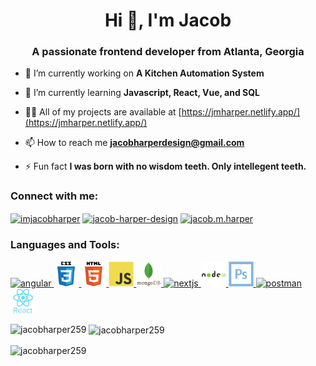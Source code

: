 <h1 align="center">Hi 👋, I'm Jacob</h1>
<h3 align="center">A passionate frontend developer from Atlanta, Georgia</h3>

- 🔭 I’m currently working on **A Kitchen Automation System**

- 🌱 I’m currently learning **Javascript, React, Vue, and SQL**

- 👨‍💻 All of my projects are available at [https://jmharper.netlify.app/](https://jmharper.netlify.app/)

- 📫 How to reach me **jacobharperdesign@gmail.com**

- ⚡ Fun fact **I was born with no wisdom teeth. Only intellegent teeth.**

<h3 align="left">Connect with me:</h3>
<p align="left">
<a href="https://twitter.com/imjacobharper" target="blank"><img align="center" src="https://raw.githubusercontent.com/rahuldkjain/github-profile-readme-generator/master/src/images/icons/Social/twitter.svg" alt="imjacobharper" height="30" width="40" /></a>
<a href="https://linkedin.com/in/jacob-harper-design" target="blank"><img align="center" src="https://raw.githubusercontent.com/rahuldkjain/github-profile-readme-generator/master/src/images/icons/Social/linked-in-alt.svg" alt="jacob-harper-design" height="30" width="40" /></a>
<a href="https://instagram.com/jacob.m.harper" target="blank"><img align="center" src="https://raw.githubusercontent.com/rahuldkjain/github-profile-readme-generator/master/src/images/icons/Social/instagram.svg" alt="jacob.m.harper" height="30" width="40" /></a>
</p>

<h3 align="left">Languages and Tools:</h3>
<p align="left"> <a href="https://angular.io" target="_blank" rel="noreferrer"> <img src="https://angular.io/assets/images/logos/angular/angular.svg" alt="angular" width="40" height="40"/> </a> <a href="https://www.w3schools.com/css/" target="_blank" rel="noreferrer"> <img src="https://raw.githubusercontent.com/devicons/devicon/master/icons/css3/css3-original-wordmark.svg" alt="css3" width="40" height="40"/> </a> <a href="https://www.w3.org/html/" target="_blank" rel="noreferrer"> <img src="https://raw.githubusercontent.com/devicons/devicon/master/icons/html5/html5-original-wordmark.svg" alt="html5" width="40" height="40"/> </a> <a href="https://developer.mozilla.org/en-US/docs/Web/JavaScript" target="_blank" rel="noreferrer"> <img src="https://raw.githubusercontent.com/devicons/devicon/master/icons/javascript/javascript-original.svg" alt="javascript" width="40" height="40"/> </a> <a href="https://www.mongodb.com/" target="_blank" rel="noreferrer"> <img src="https://raw.githubusercontent.com/devicons/devicon/master/icons/mongodb/mongodb-original-wordmark.svg" alt="mongodb" width="40" height="40"/> </a> <a href="https://nextjs.org/" target="_blank" rel="noreferrer"> <img src="https://cdn.worldvectorlogo.com/logos/nextjs-2.svg" alt="nextjs" width="40" height="40"/> </a> <a href="https://nodejs.org" target="_blank" rel="noreferrer"> <img src="https://raw.githubusercontent.com/devicons/devicon/master/icons/nodejs/nodejs-original-wordmark.svg" alt="nodejs" width="40" height="40"/> </a> <a href="https://www.photoshop.com/en" target="_blank" rel="noreferrer"> <img src="https://raw.githubusercontent.com/devicons/devicon/master/icons/photoshop/photoshop-line.svg" alt="photoshop" width="40" height="40"/> </a> <a href="https://postman.com" target="_blank" rel="noreferrer"> <img src="https://www.vectorlogo.zone/logos/getpostman/getpostman-icon.svg" alt="postman" width="40" height="40"/> </a> <a href="https://reactjs.org/" target="_blank" rel="noreferrer"> <img src="https://raw.githubusercontent.com/devicons/devicon/master/icons/react/react-original-wordmark.svg" alt="react" width="40" height="40"/> </a> </p>

<p><img align="left" src="https://github-readme-stats.vercel.app/api/top-langs?username=jacobharper259&show_icons=true&locale=en&layout=compact" alt="jacobharper259" /></p>

<p>&nbsp;<img align="center" src="https://github-readme-stats.vercel.app/api?username=jacobharper259&show_icons=true&locale=en" alt="jacobharper259" /></p>

<p><img align="center" src="https://github-readme-streak-stats.herokuapp.com/?user=jacobharper259&" alt="jacobharper259" /></p>
